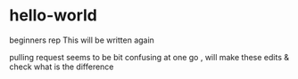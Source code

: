 # hello-world
beginners rep
This will be written again 



pulling request seems to be  bit confusing at one go , will make these edits & check what is the difference 
